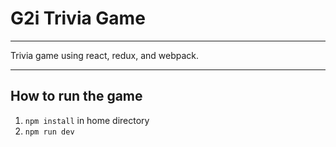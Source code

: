 # G2i Trivia Game
---

Trivia game using react, redux, and webpack.

---
## How to run the game

1. `npm install` in home directory
1. `npm run dev`